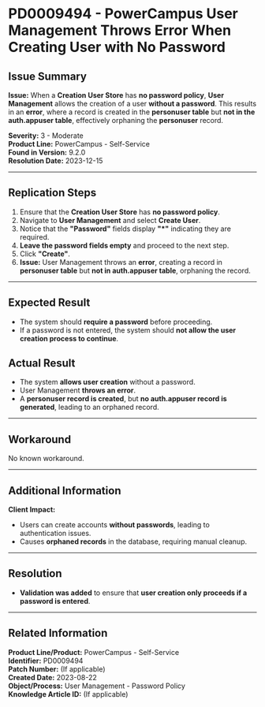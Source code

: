 # PD0009494 - PowerCampus User Management Throws Error When Creating User with No Password

## Issue Summary
**Issue:** When a **Creation User Store** has **no password policy**, **User Management** allows the creation of a user **without a password**. This results in an **error**, where a record is created in the **personuser table** but **not in the auth.appuser table**, effectively orphaning the **personuser** record.

**Severity:** 3 - Moderate  
**Product Line:** PowerCampus - Self-Service  
**Found in Version:** 9.2.0  
**Resolution Date:** 2023-12-15  

---

## Replication Steps
1. Ensure that the **Creation User Store** has **no password policy**.
2. Navigate to **User Management** and select **Create User**.
3. Notice that the **"Password"** fields display **"*"** indicating they are required.
4. **Leave the password fields empty** and proceed to the next step.
5. Click **"Create"**.
6. **Issue:** User Management throws an **error**, creating a record in **personuser table** but **not in auth.appuser table**, orphaning the record.

---

## Expected Result
- The system should **require a password** before proceeding.
- If a password is not entered, the system should **not allow the user creation process to continue**.

## Actual Result
- The system **allows user creation** without a password.
- User Management **throws an error**.
- A **personuser record is created**, but **no auth.appuser record is generated**, leading to an orphaned record.

---

## Workaround
No known workaround.

---

## Additional Information
**Client Impact:**
- Users can create accounts **without passwords**, leading to authentication issues.
- Causes **orphaned records** in the database, requiring manual cleanup.

---

## Resolution
- **Validation was added** to ensure that **user creation only proceeds if a password is entered**.

---

## Related Information
**Product Line/Product:** PowerCampus - Self-Service  
**Identifier:** PD0009494  
**Patch Number:** (If applicable)  
**Created Date:** 2023-08-22  
**Object/Process:** User Management - Password Policy  
**Knowledge Article ID:** (If applicable)
